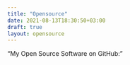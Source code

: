 ```yaml
---
title: "Opensource"
date: 2021-08-13T18:30:50+03:00
draft: true
layout: opensource
---
```


“My Open Source Software on GitHub:”